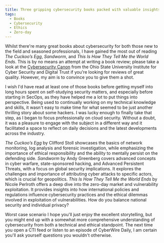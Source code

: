 ```yaml
---
title: Three gripping cybersecurity books packed with valuable insights
tags:
  - Books
  - Cybersecurity
  - Ethics
  - Zero-day
---
```

Whilst there're many great books about cybersecurity for both those new to the field and seasoned professionals, I have gained the most out of reading _The Cuckoo’s Egg_, _Sandworm_, and *This Is How They Tell Me the World Ends*. This is by no means an attempt at writing a book review; please take a look at the [Cybersecurity Canon](https://icdt.osu.edu/cybercanon/bookreviews) from the Ohio State University Institute for Cyber Security and Digital Trust if you're looking for reviews of great quality. However, my aim is to convince you to give them a shot. 

I wish I'd have read at least one of those books before getting myself into long hours spent on self-studying security matters, and especially before starting in SecOps, as they have helped me a lot to put things into perspective. Being used to continually working on my technical knowledge and skills, it wasn't easy to make time for what seemed to be just another thrilling story about some hackers. I was lucky enough to finally take that step, as I began to focus professionally on cloud security. Without a doubt, it was a pleasure to engage with the subject in a different way and it facilitated a space to reflect on daily decisions and the latest developments across the industry. 

 *The Cuckoo’s Egg* by Clifford Stoll showcases the basics of network monitoring, log analysis and forensic investigation, while emphasizing the importance of ethical responsibility and the ability to mentally persist on the defending side. 
 *Sandworm* by Andy Greenberg covers advanced concepts in cyber warfare, state-sponsored hacking, and Advanced Persistent Threats, with a focus on global security implications. It explores the challenges and importance of attributing cyber attacks to specific actors, which is crucial for geopolitics.
*This Is How They Tell Me the World Ends* by Nicole Perlroth offers a deep dive into the zero-day market and vulnerability exploitation. It provides insights into how international policies and regulations influence cybersecurity practices and the ethical dilemmas involved in exploitation of vulnerabilities. How do you balance national security and individual privacy? 

Worst case scenario I hope you'll just enjoy the excellent storytelling, but you might end up with a somewhat more comprehensive understanding of cybersecurity from both a technical and ethical standpoint. The next time you open a CTI feed or listen to an episode of CyberWire Daily, I am certain you'll ask yourself questions you wouldn't otherwise. 